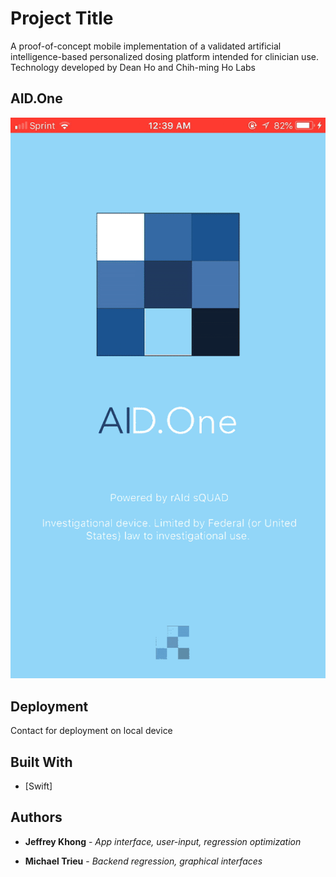 # Project Title

A proof-of-concept mobile implementation of a validated artificial intelligence-based personalized dosing platform intended for clinician use. Technology developed by Dean Ho and Chih-ming Ho Labs

## AID.One

![](AID-One.gif)

## Deployment

Contact for deployment on local device

## Built With

* [Swift]

## Authors

* **Jeffrey Khong** - *App interface, user-input, regression optimization*

* **Michael Trieu** - *Backend regression, graphical interfaces*
